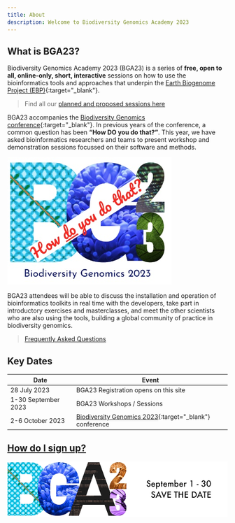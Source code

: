 ```yaml
---
title: About
description: Welcome to Biodiversity Genomics Academy 2023
---
```


## What is BGA23?

Biodiversity Genomics Academy 2023 (BGA23) is a series of **free, open to all, online-only, short, interactive** sessions on how to use the bioinformatics tools and approaches that underpin the [Earth Biogenome Project (EBP)](https://earthbiogenome.org){:target="_blank"}.

> Find all our [planned and proposed sessions here](sessions)

BGA23 accompanies the [Biodiversity Genomics conference](https://events.venue-av.com/e/BG23_registration){:target="_blank"}. In previous years of the conference, a common question has been **“How DO you do that?”**. This year, we have asked bioinformatics researchers and teams to present workshop and demonstration sessions focussed on their software and methods.

![How do you do that](assets/how_do_you_do_that.jpg)

BGA23 attendees will be able to discuss the installation and operation of bioinformatics toolkits in real time with the developers, take part in introductory exercises and masterclasses, and meet the other scientists who are also using the tools, building a global community of practice in biodiversity genomics.

> [Frequently Asked Questions](faq)

## Key Dates

| Date | Event |
|------|-------|
| 28 July 2023 | BGA23 Registration opens on this site |
| 1-30 September 2023 | BGA23 Workshops / Sessions |
| 2-6 October 2023 | [Biodiversity Genomics 2023](https://events.venue-av.com/e/BG23_registration){:target="_blank"} conference | 

## [How do I sign up?](signup.md)

![BGA23 Save the date 1-30 September](assets/bga23_twitter_header_save_the_date.jpg)
